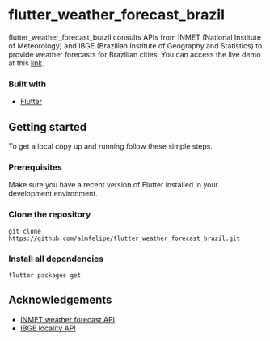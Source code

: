 # flutter_weather_forecast_brazil
flutter_weather_forecast_brazil consults APIs from INMET (National Institute of Meteorology) and IBGE (Brazilian Institute of Geography and Statistics) to provide weather forecasts for Brazilian cities. You can access the live demo at this [link](https://flutter-weather-forecast-brazil.vercel.app/#/).

### Built with
* [Flutter](https://flutter.dev)

## Getting started
To get a local copy up and running follow these simple steps.

### Prerequisites

Make sure you have a recent version of Flutter installed in your development environment.

### Clone the repository
```
git clone https://github.com/almfelipe/flutter_weather_forecast_brazil.git
```

### Install all dependencies
```
flutter packages get
```

## Acknowledgements

* [INMET weather forecast API](https://portal.inmet.gov.br/manual/manual-de-uso-da-api-de-previs%C3%A3o)
* [IBGE locality API](https://servicodados.ibge.gov.br/api/docs/localidades)
